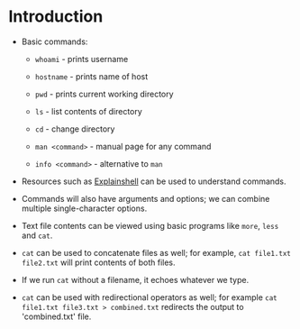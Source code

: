 # Introduction

* Basic commands:

  * ```whoami``` - prints username

  * ```hostname``` - prints name of host

  * ```pwd``` - prints current working directory

  * ```ls``` - list contents of directory

  * ```cd``` - change directory

  * ```man <command>``` - manual page for any command

  * ```info <command>``` - alternative to ```man```

* Resources such as [Explainshell](https://explainshell.com/) can be used to understand commands.

* Commands will also have arguments and options; we can combine multiple single-character options.

* Text file contents can be viewed using basic programs like ```more```, ```less``` and ```cat```.

* ```cat``` can be used to concatenate files as well; for example, ```cat file1.txt file2.txt``` will print contents of both files.

* If we run ```cat``` without a filename, it echoes whatever we type.

* ```cat``` can be used with redirectional operators as well; for example ```cat file1.txt file3.txt > combined.txt``` redirects the output to 'combined.txt' file.
